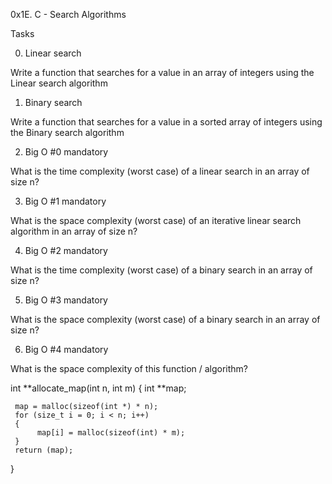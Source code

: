 0x1E. C - Search Algorithms

Tasks

0. Linear search 

Write a function that searches for a value in an array of integers using the Linear search algorithm

1. Binary search 

Write a function that searches for a value in a sorted array of integers using the Binary search algorithm

2. Big O #0 mandatory

What is the time complexity (worst case) of a linear search in an array of size n?

3. Big O #1 mandatory

What is the space complexity (worst case) of an iterative linear search algorithm in an array of size n?

4. Big O #2 mandatory

What is the time complexity (worst case) of a binary search in an array of size n?

5. Big O #3 mandatory

What is the space complexity (worst case) of a binary search in an array of size n?

6. Big O #4 mandatory

What is the space complexity of this function / algorithm?

int **allocate_map(int n, int m)
{
     int **map;

     map = malloc(sizeof(int *) * n);
     for (size_t i = 0; i < n; i++)
     {
          map[i] = malloc(sizeof(int) * m);
     }
     return (map);
}